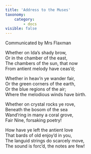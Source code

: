 ```yaml
---
title: 'Address to the Muses'
taxonomy:
    category:
        - docs
visible: false
---
```


<div class="author">Communicated by Mrs Flaxman</div>

Whether on Ida’s shady brow,  
Or in the chamber of the east,  
The chambers of the sun, that now  
From antient melody have ceas’d;  
  
Whether in heav’n ye wander fair,  
Or the green corners of the earth,  
Or the blue regions of the air;  
Where the melodious winds have birth.  
  
Whether on crystal rocks ye rove,  
Beneath the bosom of the sea  
Wand’ring in many a coral grove,  
Fair Nine, forsaking poetry!  
  
How have ye left the antient love  
That bards of old enjoy’d in you,  
The languid strings do scarcely move,  
The sound is forc’d, the notes are few!  
